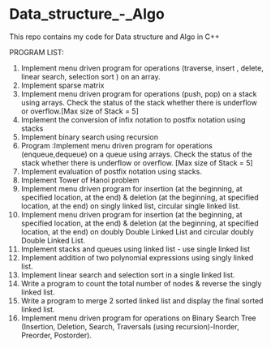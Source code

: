 # Data_structure_-_Algo
This repo contains my code for Data structure and Algo in C++

PROGRAM LIST:
1.  Implement menu driven program for operations (traverse, insert , delete, linear search, selection sort ) on an  array.
2.  Implement sparse matrix
3.  Implement menu driven program for operations (push, pop) on a stack using arrays. Check the status of the stack whether there is underflow or overflow.[Max size of Stack = 5]
4.  Implement the conversion of infix notation to postfix notation using stacks
5.  Implement binary search using recursion
6.  Program :Implement menu driven program for operations (enqueue,dequeue) on a queue using arrays. Check the status of the stack whether there is underflow or overflow. 
    [Max size of Stack = 5]   
7.  Implement evaluation of postfix notation using stacks.
8.  Implement Tower of Hanoi problem
9.  Implement menu driven program for insertion (at the beginning, at specified location, at the end) & deletion (at the beginning, at specified location, at the end) on singly       linked list, circular single linked list.
10. Implement menu driven program for insertion (at the beginning, at specified location, at the end) & deletion (at the beginning, at specified location, at the end) on doubly 
    Double Linked List and circular doubly Double Linked List.
11. Implement stacks and queues using linked list - use single linked list
12. Implement addition of two polynomial expressions using singly linked list.
13. Implement linear search and selection sort in a single linked list.
14. Write a program to count the total number of nodes & reverse the singly linked list.
15. Write a program to merge 2 sorted linked list and display the final sorted linked list.
16. Implement menu driven program for operations on Binary Search Tree (Insertion, Deletion, Search, Traversals (using recursion)-Inorder, Preorder, Postorder).
